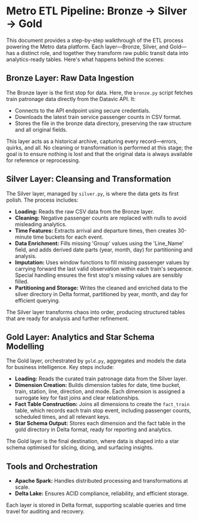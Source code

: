 
# Metro ETL Pipeline: Bronze → Silver → Gold

This document provides a step-by-step walkthrough of the ETL process powering the Metro data platform. Each layer—Bronze, Silver, and Gold—has a distinct role, and together they transform raw public transit data into analytics-ready tables. Here's what happens behind the scenes:

## Bronze Layer: Raw Data Ingestion

The Bronze layer is the first stop for data. Here, the `bronze.py` script fetches train patronage data directly from the Datavic API. It:

- Connects to the API endpoint using secure credentials.
- Downloads the latest train service passenger counts in CSV format.
- Stores the file in the bronze data directory, preserving the raw structure and all original fields.

This layer acts as a historical archive, capturing every record—errors, quirks, and all. No cleaning or transformation is performed at this stage; the goal is to ensure nothing is lost and that the original data is always available for reference or reprocessing.

## Silver Layer: Cleansing and Transformation

The Silver layer, managed by `silver.py`, is where the data gets its first polish. The process includes:

- **Loading:** Reads the raw CSV data from the Bronze layer.
- **Cleaning:** Negative passenger counts are replaced with nulls to avoid misleading analytics.
- **Time Features:** Extracts arrival and departure times, then creates 30-minute time buckets for each event.
- **Data Enrichment:** Fills missing 'Group' values using the 'Line_Name' field, and adds derived date parts (year, month, day) for partitioning and analysis.
- **Imputation:** Uses window functions to fill missing passenger values by carrying forward the last valid observation within each train's sequence. Special handling ensures the first stop's missing values are sensibly filled.
- **Partitioning and Storage:** Writes the cleaned and enriched data to the silver directory in Delta format, partitioned by year, month, and day for efficient querying.

The Silver layer transforms chaos into order, producing structured tables that are ready for analysis and further refinement.

## Gold Layer: Analytics and Star Schema Modelling

The Gold layer, orchestrated by `gold.py`, aggregates and models the data for business intelligence. Key steps include:

- **Loading:** Reads the curated train patronage data from the Silver layer.
- **Dimension Creation:** Builds dimension tables for date, time bucket, train, station, line, direction, and mode. Each dimension is assigned a surrogate key for fast joins and clear relationships.
- **Fact Table Construction:** Joins all dimensions to create the `fact_train` table, which records each train stop event, including passenger counts, scheduled times, and all relevant keys.
- **Star Schema Output:** Stores each dimension and the fact table in the gold directory in Delta format, ready for reporting and analytics.

The Gold layer is the final destination, where data is shaped into a star schema optimised for slicing, dicing, and surfacing insights.

## Tools and Orchestration

- **Apache Spark:** Handles distributed processing and transformations at scale.
- **Delta Lake:** Ensures ACID compliance, reliability, and efficient storage.

Each layer is stored in Delta format, supporting scalable queries and time travel for auditing and recovery.
